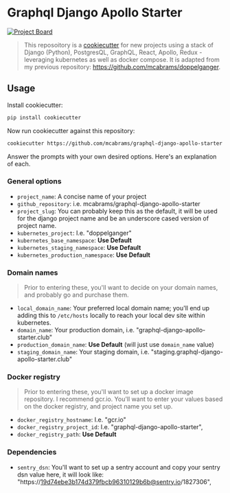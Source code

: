 # Graphql Django Apollo Starter
[![Project Board](https://img.shields.io/badge/project%20board-%20-green.svg)](https://github.com/mcabrams/graphql-django-apollo-starter/projects/1)

> This reposoitory is a [cookiecutter](https://github.com/cookiecutter/cookiecutter) for new projects using a stack of Django (Python), PostgresQL, GraphQL, React, Apollo, Redux - leveraging kubernetes as well as docker compose. It is adapted from my previous repository: https://github.com/mcabrams/doppelganger.

## Usage

Install cookiecutter:
```sh
pip install cookiecutter
```

Now run cookiecutter against this repository:
```sh
cookiecutter https://github.com/mcabrams/graphql-django-apollo-starter
```

Answer the prompts with your own desired options. Here's an explanation of each.

### General options
- `project_name`: A concise name of your project
- `github_repository`: i.e. mcabrams/graphql-django-apollo-starter
- `project_slug`: You can probably keep this as the default, it will be used for the django project name and be an underscore cased version of project name.
- `kubernetes_project`: I.e. "doppelganger"
- `kubernetes_base_namespace`: **Use Default**
- `kubernetes_staging_namespace`: **Use Default**
- `kubernetes_production_namespace`: **Use Default**

### Domain names
> Prior to entering these, you'll want to decide on your domain names, and probably go and purchase them.

- `local_domain_name`: Your preferred local domain name; you'll end up adding this to `/etc/hosts` locally to reach your local dev site within kubernetes.
- `domain_name`: Your production domain, i.e. "graphql-django-apollo-starter.club"
- `production_domain_name`: **Use Default** (will just use `domain_name` value)
- `staging_domain_name`: Your staging domain, i.e. "staging.graphql-django-apollo-starter.club"


### Docker registry
> Prior to entering these, you'll want to set up a docker image repository. I recommend gcr.io.  You'll want to enter your values based on the docker registry, and project name you set up.

- `docker_registry_hostname`: I.e. "gcr.io"
- `docker_registry_project_id`: I.e. "graphql-django-apollo-starter",
- `docker_registry_path`: **Use Default**


### Dependencies
- `sentry_dsn`: You'll want to set up a sentry account and copy your sentry dsn value here, it will look like: "https://19d74ebe3b174d379fbcb96310129b6b@sentry.io/1827306",
